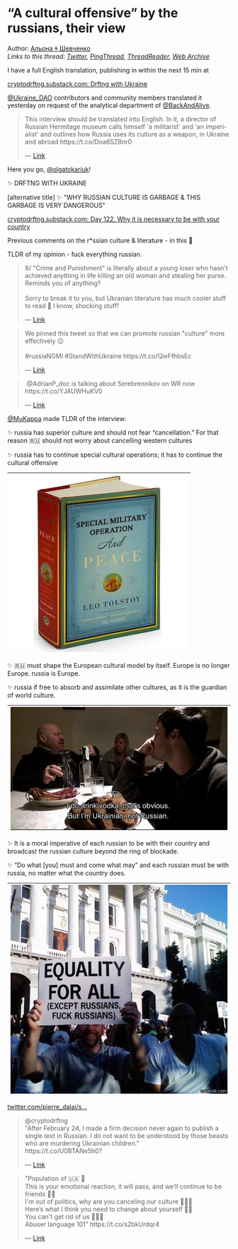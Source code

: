 # “A cultural offensive” by the russians, their view

Author: [Альона ꑭ Шевченко](https://twitter.com/cryptodrftng)  
*Links to this thread: [Twitter](https://twitter.com/cryptodrftng/status/1540704065532833796), [PingThread](https://pingthread.com/thread/1540704065532833796), [ThreadReader](https://threadreaderapp.com/thread/1540704065532833796.html), [Web Archive](https://web.archive.org/web/*/https://twitter.com/cryptodrftng/status/1540704065532833796)*

I have a full English translation, publishing in within the next 15 min at 

 [cryptodrftng.substack.com: Drftng with Ukraine](https://cryptodrftng.substack.com/)

[@Ukraine_DAO](https://twitter.com/Ukraine_DAO) contributors and community members translated it yesterday on request of the analytical department of [@BackAndAlive](https://twitter.com/BackAndAlive).

<blockquote class="twitter-tweet">
    <p lang="en" dir="ltr">
    This interview should be translated into English. In it, a director of Russian Hermitage museum calls himself &#39;a militarist&#39; and &#39;an imperialist&#39; and outlines how Russia uses its culture as a weapon, in Ukraine and abroad https://t.co/Doa6SZBnr0<br />
    </p>
    &mdash; <a href="https://twitter.com/olgatokariuk/status/1540675681268277249">Link</a>
</blockquote>

Here you go, [@olgatokariuk](https://twitter.com/olgatokariuk)! 

✨ DRFTNG WITH UKRAINE 

[alternative title]
✨ "WHY RUSSIAN CULTURE IS GARBAGE & THIS GARBAGE IS VERY DANGEROUS"

[cryptodrftng.substack.com: Day 122. Why it is necessary to be with your country](https://cryptodrftng.substack.com/p/day-122-why-it-is-necessary-to-be?sd=pf)

Previous comments on the r*ssian culture & literature - in this 🧵

TLDR of my opinion - fuck everything russian. 



<blockquote class="twitter-tweet">
    <p lang="en" dir="ltr">
    8/ &#34;Crime and Punishment&#34; is literally about a young loser who hasn&#39;t achieved anything in life killing an old woman and stealing her purse. Reminds you of anything? <br />
    <br />
    Sorry to break it to you, but Ukranian literature has much cooler stuff to read 🤯 I know, shocking stuff!<br />
    </p>
    &mdash; <a href="https://twitter.com/cryptodrftng/status/1531935170739290113">Link</a>
</blockquote>

<blockquote class="twitter-tweet">
    <p lang="en" dir="ltr">
    We pinned this tweet so that we can promote russian &#34;culture&#34; more effectively 😉<br />
    <br />
    #russiaNGMI #StandWithUkraine https://t.co/QieFfhbsEc<br />
    </p>
    &mdash; <a href="https://twitter.com/Ukraine_DAO/status/1540719528333787136">Link</a>
</blockquote>

<blockquote class="twitter-tweet">
    <p lang="en" dir="ltr">
    .@AdrianP_doc is talking about Serebrennikov on WR now https://t.co/YJAUWHuKV0<br />
    </p>
    &mdash; <a href="https://twitter.com/cryptodrftng/status/1540726050833006592">Link</a>
</blockquote>

[@MuKappa](https://twitter.com/MuKappa) made TLDR of the interview:

✨ russia has superior culture and should not fear “cancellation.” For that reason 🇷🇺 should not worry about cancelling western cultures

✨ russia has to continue special cultural operations; it has to continue the cultural offensive

| [![](/media/1547602790125486082/3_1540762280178089985.jpg)](/media/1547602790125486082/3_1540762280178089985.jpg) |
| :-: |

✨ 🇷🇺 must shape the European cultural model by itself. Europe is no longer Europe. russia is Europe.

✨ russia if free to absorb and assimilate other cultures, as it is the guardian of world culture.

| [![](/media/1547602790125486082/3_1540762368631660546.jpg)](/media/1547602790125486082/3_1540762368631660546.jpg) |
| :-: |

✨ It is a moral imperative of each russian to be with their country and broadcast the russian culture beyond the ring of blockade.

✨ “Do what [you] must and come what may” and each russian must be with russia, no matter what the country does.

| [![](/media/1547602790125486082/3_1540762667823931395.jpg)](/media/1547602790125486082/3_1540762667823931395.jpg) |
| :-: |

[twitter.com/pierre_dalai/s…](https://twitter.com/pierre_dalai/status/1547593948826218506)

<blockquote class="twitter-tweet">
    <p lang="en" dir="ltr">
    @cryptodrftng <br />
    &#34;After February 24, I made a firm decision never again to publish a single text in Russian. I do not want to be understood by those beasts who are murdering Ukrainian children.&#34;<br />
    https://t.co/U0BTANe5h0?<br />
    </p>
    &mdash; <a href="https://twitter.com/pierre_dalai/status/1547595386641993730">Link</a>
</blockquote>

<blockquote class="twitter-tweet">
    <p lang="en" dir="ltr">
    “Population of 🇺🇦 🚩<br />
    This is your emotional reaction, it will pass, and we’ll continue to be friends 🚩🚩<br />
    I&#39;m out of politics, why are you canceling our culture 🚩🚩🚩<br />
    Here’s what I think you need to change about yourself 🚩🚩<br />
    You can&#39;t get rid of us 🚩🚩🚩<br />
    Abuser language 101” https://t.co/s2bkUrdqr4<br />
    </p>
    &mdash; <a href="https://twitter.com/cryptodrftng/status/1544521959282810880">Link</a>
</blockquote>
